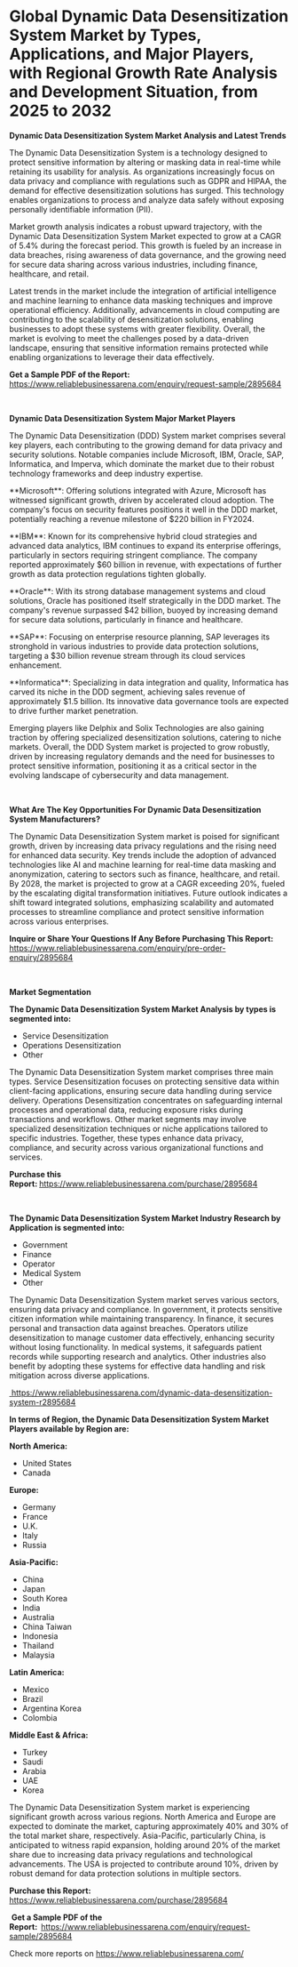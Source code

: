 <p><h1>Global Dynamic Data Desensitization System Market by Types, Applications, and Major Players, with Regional Growth Rate Analysis and Development Situation, from 2025 to 2032</h1></p><p><strong>Dynamic Data Desensitization System Market Analysis and Latest Trends</strong></p>
<p><p>The Dynamic Data Desensitization System is a technology designed to protect sensitive information by altering or masking data in real-time while retaining its usability for analysis. As organizations increasingly focus on data privacy and compliance with regulations such as GDPR and HIPAA, the demand for effective desensitization solutions has surged. This technology enables organizations to process and analyze data safely without exposing personally identifiable information (PII).</p><p>Market growth analysis indicates a robust upward trajectory, with the Dynamic Data Desensitization System Market expected to grow at a CAGR of 5.4% during the forecast period. This growth is fueled by an increase in data breaches, rising awareness of data governance, and the growing need for secure data sharing across various industries, including finance, healthcare, and retail. </p><p>Latest trends in the market include the integration of artificial intelligence and machine learning to enhance data masking techniques and improve operational efficiency. Additionally, advancements in cloud computing are contributing to the scalability of desensitization solutions, enabling businesses to adopt these systems with greater flexibility. Overall, the market is evolving to meet the challenges posed by a data-driven landscape, ensuring that sensitive information remains protected while enabling organizations to leverage their data effectively.</p></p>
<p><strong>Get a Sample PDF of the Report:&nbsp;</strong> <a href="https://www.reliablebusinessarena.com/enquiry/request-sample/2895684?utm_campaign=2645&utm_medium=2&utm_source=Github&utm_content=ia&utm_term=15032025&utm_id=dynamic-data-desensitization-system">https://www.reliablebusinessarena.com/enquiry/request-sample/2895684</a></p>
<p>&nbsp;</p>
<p><strong>Dynamic Data Desensitization System Major Market Players</strong></p>
<p><p>The Dynamic Data Desensitization (DDD) System market comprises several key players, each contributing to the growing demand for data privacy and security solutions. Notable companies include Microsoft, IBM, Oracle, SAP, Informatica, and Imperva, which dominate the market due to their robust technology frameworks and deep industry expertise.</p><p>**Microsoft**: Offering solutions integrated with Azure, Microsoft has witnessed significant growth, driven by accelerated cloud adoption. The company's focus on security features positions it well in the DDD market, potentially reaching a revenue milestone of $220 billion in FY2024.</p><p>**IBM**: Known for its comprehensive hybrid cloud strategies and advanced data analytics, IBM continues to expand its enterprise offerings, particularly in sectors requiring stringent compliance. The company reported approximately $60 billion in revenue, with expectations of further growth as data protection regulations tighten globally.</p><p>**Oracle**: With its strong database management systems and cloud solutions, Oracle has positioned itself strategically in the DDD market. The company's revenue surpassed $42 billion, buoyed by increasing demand for secure data solutions, particularly in finance and healthcare.</p><p>**SAP**: Focusing on enterprise resource planning, SAP leverages its stronghold in various industries to provide data protection solutions, targeting a $30 billion revenue stream through its cloud services enhancement.</p><p>**Informatica**: Specializing in data integration and quality, Informatica has carved its niche in the DDD segment, achieving sales revenue of approximately $1.5 billion. Its innovative data governance tools are expected to drive further market penetration.</p><p>Emerging players like Delphix and Solix Technologies are also gaining traction by offering specialized desensitization solutions, catering to niche markets. Overall, the DDD System market is projected to grow robustly, driven by increasing regulatory demands and the need for businesses to protect sensitive information, positioning it as a critical sector in the evolving landscape of cybersecurity and data management.</p></p>
<p>&nbsp;</p>
<p><strong>What Are The Key Opportunities For Dynamic Data Desensitization System Manufacturers?</strong></p>
<p><p>The Dynamic Data Desensitization System market is poised for significant growth, driven by increasing data privacy regulations and the rising need for enhanced data security. Key trends include the adoption of advanced technologies like AI and machine learning for real-time data masking and anonymization, catering to sectors such as finance, healthcare, and retail. By 2028, the market is projected to grow at a CAGR exceeding 20%, fueled by the escalating digital transformation initiatives. Future outlook indicates a shift toward integrated solutions, emphasizing scalability and automated processes to streamline compliance and protect sensitive information across various enterprises.</p></p>
<p><strong>Inquire or Share Your Questions If Any Before Purchasing This Report:</strong> <a href="https://www.reliablebusinessarena.com/enquiry/pre-order-enquiry/2895684?utm_campaign=2645&utm_medium=2&utm_source=Github&utm_content=ia&utm_term=15032025&utm_id=dynamic-data-desensitization-system">https://www.reliablebusinessarena.com/enquiry/pre-order-enquiry/2895684</a></p>
<p>&nbsp;</p>
<p><strong>Market Segmentation</strong></p>
<p><strong>The Dynamic Data Desensitization System Market Analysis by types is segmented into:</strong></p>
<p><ul><li>Service Desensitization</li><li>Operations Desensitization</li><li>Other</li></ul></p>
<p><p>The Dynamic Data Desensitization System market comprises three main types. Service Desensitization focuses on protecting sensitive data within client-facing applications, ensuring secure data handling during service delivery. Operations Desensitization concentrates on safeguarding internal processes and operational data, reducing exposure risks during transactions and workflows. Other market segments may involve specialized desensitization techniques or niche applications tailored to specific industries. Together, these types enhance data privacy, compliance, and security across various organizational functions and services.</p></p>
<p><strong>Purchase this Report:&nbsp;</strong><a href="https://www.reliablebusinessarena.com/purchase/2895684?utm_campaign=2645&utm_medium=2&utm_source=Github&utm_content=ia&utm_term=15032025&utm_id=dynamic-data-desensitization-system">https://www.reliablebusinessarena.com/purchase/2895684</a></p>
<p>&nbsp;</p>
<p><strong>The Dynamic Data Desensitization System Market Industry Research by Application is segmented into:</strong></p>
<p><ul><li>Government</li><li>Finance</li><li>Operator</li><li>Medical System</li><li>Other</li></ul></p>
<p><p>The Dynamic Data Desensitization System market serves various sectors, ensuring data privacy and compliance. In government, it protects sensitive citizen information while maintaining transparency. In finance, it secures personal and transaction data against breaches. Operators utilize desensitization to manage customer data effectively, enhancing security without losing functionality. In medical systems, it safeguards patient records while supporting research and analytics. Other industries also benefit by adopting these systems for effective data handling and risk mitigation across diverse applications.</p></p>
<p><a href="https://www.reliablebusinessarena.com/dynamic-data-desensitization-system-r2895684?utm_campaign=2645&utm_medium=2&utm_source=Github&utm_content=ia&utm_term=15032025&utm_id=dynamic-data-desensitization-system">&nbsp;https://www.reliablebusinessarena.com/dynamic-data-desensitization-system-r2895684</a></p>
<p><strong>In terms of Region, the Dynamic Data Desensitization System Market Players available by Region are:</strong></p>
<p>
    <p> <strong> North America: </strong>
        <ul>
            <li>United States</li>
            <li>Canada</li>
        </ul>
        </p> 
    <p> <strong> Europe: </strong>
        <ul>
            <li>Germany</li>
            <li>France</li>
            <li>U.K.</li>
            <li>Italy</li>
            <li>Russia</li>
        </ul>
        </p> 
    <p> <strong> Asia-Pacific: </strong>
        <ul>
            <li>China</li>
            <li>Japan</li>
            <li>South Korea</li>
            <li>India</li>
            <li>Australia</li>
            <li>China Taiwan</li>
            <li>Indonesia</li>
            <li>Thailand</li>
            <li>Malaysia</li>
        </ul>
        </p> 
    <p> <strong> Latin America: </strong>
        <ul>
            <li>Mexico</li>
            <li>Brazil</li>
            <li>Argentina Korea</li>
            <li>Colombia</li>
        </ul>
        </p> 
    <p> <strong> Middle East & Africa: </strong>
        <ul>
            <li>Turkey</li>
            <li>Saudi</li>
            <li>Arabia</li>
            <li>UAE</li>
            <li>Korea</li>
        </ul>
    </p>
    </p>
<p><p>The Dynamic Data Desensitization System market is experiencing significant growth across various regions. North America and Europe are expected to dominate the market, capturing approximately 40% and 30% of the total market share, respectively. Asia-Pacific, particularly China, is anticipated to witness rapid expansion, holding around 20% of the market share due to increasing data privacy regulations and technological advancements. The USA is projected to contribute around 10%, driven by robust demand for data protection solutions in multiple sectors.</p></p>
<p><strong>Purchase this Report: </strong><a href="https://www.reliablebusinessarena.com/purchase/2895684?utm_campaign=2645&utm_medium=2&utm_source=Github&utm_content=ia&utm_term=15032025&utm_id=dynamic-data-desensitization-system">https://www.reliablebusinessarena.com/purchase/2895684</a></p>
<p>&nbsp;<strong>Get a Sample PDF of the Report:&nbsp;&nbsp;</strong><a href="https://www.reliablebusinessarena.com/enquiry/request-sample/2895684?utm_campaign=2645&utm_medium=2&utm_source=Github&utm_content=ia&utm_term=15032025&utm_id=dynamic-data-desensitization-system">https://www.reliablebusinessarena.com/enquiry/request-sample/2895684</a></p>
<p><strong></strong></p>
<p>Check more reports on <a href="https://www.reliablebusinessarena.com/?utm_campaign=2645&utm_medium=2&utm_source=Github&utm_content=ia&utm_term=15032025&utm_id=dynamic-data-desensitization-system">https://www.reliablebusinessarena.com/</a></p>